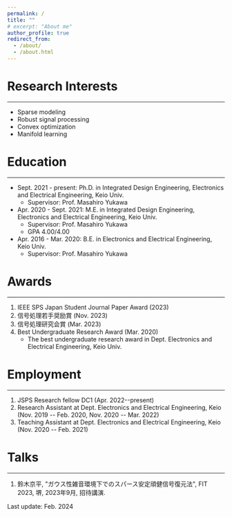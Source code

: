 ```yaml
---
permalink: /
title: ""
# excerpt: "About me"
author_profile: true
redirect_from:
  - /about/
  - /about.html
---
```



# Research Interests
---
  - Sparse modeling
  - Robust signal processing
  - Convex optimization
  - Manifold learning


# Education
---
* Sept. 2021 - present: Ph.D. in Integrated Design Engineering, Electronics and Electrical Engineering, Keio Univ.
  * Supervisor: Prof. Masahiro Yukawa
* Apr. 2020 - Sept. 2021: M.E. in Integrated Design Engineering, Electronics and Electrical Engineering, Keio Univ.
  * Supervisor: Prof. Masahiro Yukawa
  * GPA 4.00/4.00
* Apr. 2016 - Mar. 2020: B.E. in Electronics and Electrical Engineering, Keio Univ.
  * Supervisor: Prof. Masahiro Yukawa


# Awards
---
1. IEEE SPS Japan Student Journal Paper Award (2023)
1. 信号処理若手奨励賞 (Nov. 2023)
1. 信号処理研究会賞 (Mar. 2023)
1. Best Undergraduate Research Award (Mar. 2020)
   * The best undergraduate research award in Dept. Electronics and Electrical Engineering, Keio Univ.


# Employment
---
1. JSPS Research fellow DC1 (Apr. 2022--present)
1. Research Assistant at Dept. Electronics and Electrical Engineering, Keio (Nov. 2019 -- Feb. 2020, Nov. 2020 -- Mar. 2022)
1. Teaching Assistant at Dept. Electronics and Electrical Engineering, Keio (Nov. 2020 -- Feb. 2021)

# Talks
---
1. 鈴木京平, "ガウス性雑音環境下でのスパース安定頑健信号復元法", FIT 2023, 堺, 2023年9月, 招待講演.




<div class="footer">
Last update: Feb. 2024
</div>
